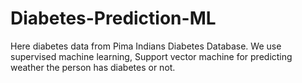 # Diabetes-Prediction-ML
Here diabetes data from Pima Indians Diabetes Database.
We use supervised machine learning, Support vector machine for predicting weather the person has diabetes or not.
